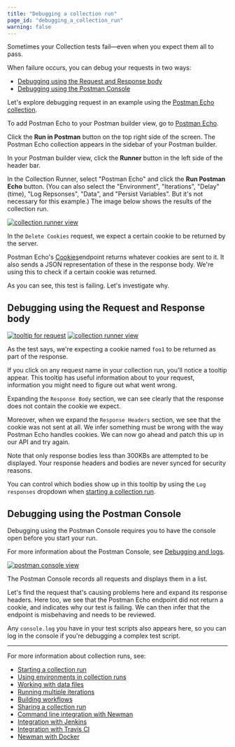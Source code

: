 ```yaml
---
title: "Debugging a collection run"
page_id: "debugging_a_collection_run"
warning: false
---
```


Sometimes your Collection tests fail—even when you expect them all to pass.

When failure occurs, you can debug your requests in two ways:

* [Debugging using the Request and Response body](#debugging-using-the-request-and-response-body)
* [Debugging using the Postman Console](#debugging-using-the-postman-console)

Let's explore debugging request in an example using the [Postman Echo collection](https://docs.postman-echo.com/).

To add Postman Echo to your Postman builder view, go to [Postman Echo](https://docs.postman-echo.com/).

Click the **Run in Postman** button on the top right side of the screen. The Postman Echo collection appears in the sidebar of your Postman builder.

In your Postman builder view, click the **Runner** button in the left side of the header bar.

In the Collection Runner, select "Postman Echo" and click the **Run Postman Echo** button. (You can also select the "Environment", "Iterations", "Delay" (time), "Log Repsonses", "Data", and "Persist Variables". But it's not necessary for this example.) The image below shows the results of the collection run.

[![collection runner view](https://assets.postman.com/postman-docs/58531976.png)](https://assets.postman.com/postman-docs/58531976.png)

In the `Delete Cookies` request, we expect a certain cookie to be returned by the server.

Postman Echo's [Cookies](https://docs.postman-echo.com/#37368024-f6a8-0f70-85fc-7e876cde9e33)endpoint returns whatever cookies are sent to it. It also sends a JSON representation of these in the response body. We're using this to check if a certain cookie was returned.

As you can see, this test is failing. Let's investigate why.

## Debugging using the Request and Response body

[![tooltip for request](https://assets.postman.com/postman-docs/58532000.png)](https://assets.postman.com/postman-docs/58532000.png)
[![collection runner view](https://assets.postman.com/postman-docs/58532254.png)](https://assets.postman.com/postman-docs/58532254.png)

As the test says, we're expecting a cookie named `foo1` to be returned as part of the response.

If you click on any request name in your collection run, you'll notice a tooltip appear. This tooltip has useful information about to your request, information you might need to figure out what went wrong.

Expanding the `Response Body` section, we can see clearly that the response does not contain the cookie we expect.

Moreover, when we expand the `Response Headers` section, we see that the cookie was not sent at all. We infer something must be wrong with the way Postman Echo handles cookies. We can now go ahead and patch this up in our API and try again.

Note that only response bodies less than 300KBs are attempted to be displayed. Your response headers and bodies are never synced for security reasons.

You can control which bodies show up in this tooltip by using the `Log responses` dropdown when [starting a collection run](/docs/postman/collection-runs/starting-a-collection-run/).

## Debugging using the Postman Console

Debugging using the Postman Console requires you to have the console open before you start your run.

For more information about the Postman Console, see [Debugging and logs](/docs/postman/sending-api-requests/debugging-and-logs/).

[![postman console view](https://assets.postman.com/postman-docs/58532402.png)](https://assets.postman.com/postman-docs/58532402.png)

The Postman Console records all requests and displays them in a list.

Let's find the request that's causing problems here and expand its response headers. Here too, we see that the Postman Echo endpoint did not return a cookie, and indicates why our test is failing. We can then infer that the endpoint is misbehaving and needs to be reviewed.

Any `console.log` you have in your test scripts also appears here, so you can log in the console if you're debugging a complex test script.

---
For more information about collection runs, see:

* [Starting a collection run](/docs/postman/collection-runs/starting-a-collection-run/)
* [Using environments in collection runs](/docs/postman/collection-runs/using-environments-in-collection-runs/)
* [Working with data files](/docs/postman/collection-runs/working-with-data-files/)
* [Running multiple iterations](/docs/postman/collection-runs/running-multiple-iterations/)
* [Building workflows](/docs/postman/collection-runs/building-workflows/)
* [Sharing a collection run](/docs/postman/collection-runs/sharing-a-collection-run/)
* [Command line integration with Newman](/docs/postman/collection-runs/command-line-integration-with-newman/)
* [Integration with Jenkins](/docs/postman/collection-runs/integration-with-jenkins/)
* [Integration with Travis CI](/docs/postman/collection-runs/integration-with-travis/)
* [Newman with Docker](/docs/postman/collection-runs/newman-with-docker/)
